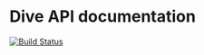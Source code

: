 # Dive API documentation

[![Build Status](https://travis-ci.com/dive-tv/api-doc.svg?token=eNqyVdRYVDufxjp7Lqt8&branch=master)](https://travis-ci.com/dive-tv/api-doc)
